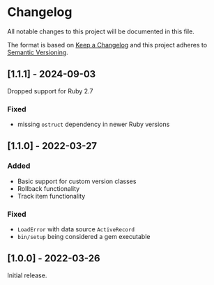 # Changelog
All notable changes to this project will be documented in this file.

The format is based on [Keep a Changelog](http://keepachangelog.com/en/1.0.0/)
and this project adheres to [Semantic Versioning](http://semver.org/spec/v2.0.0.html).

## [1.1.1] - 2024-09-03

Dropped support for Ruby 2.7

### Fixed

- missing `ostruct` dependency in newer Ruby versions

## [1.1.0] - 2022-03-27

### Added

- Basic support for custom version classes
- Rollback functionality
- Track item functionality

### Fixed

- `LoadError` with data source `ActiveRecord`
- `bin/setup` being considered a gem executable

## [1.0.0] - 2022-03-26

Initial release.
